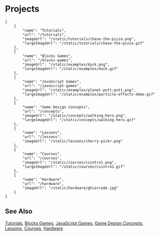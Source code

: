 # Projects

```codecard
[
    {
        "name": "Tutorials",
        "url": "/tutorials",
        "imageUrl": "/static/tutorials/chase-the-pizza.png",
        "largeImageUrl": "/static/tutorials/chase-the-pizza.gif"
    },
    {
        "name": "Blocks Games",
        "url": "/blocks-games",
        "imageUrl": "/static/examples/duck.png",
        "largeImageUrl": "/static/examples/duck.gif"
    },
    {
        "name": "JavaScript Games",
        "url": "/javascript-games",
        "imageUrl": "/static/examples/planet-putt-putt.png",
        "largeImageUrl": "/static/examples/particle-effects-demo.gif"
    },
    {
        "name": "Game Design Concepts",
        "url": "/concepts",
        "imageUrl": "/static/concepts/walking-hero.png",
        "largeImageUrl": "/static/concepts/walking-hero.gif"
    },
    {
        "name": "Lessons",
        "url": "/lessons",
        "imageUrl": "/static/lessons/cherry-pickr.png"
    },
    {
        "name": "Courses",
        "url": "/courses",
        "imageUrl": "/static/courses/csintro1.png",
        "largeImageUrl": "/static/courses/csintro1.gif"
    },
    {
        "name": "Hardware",
        "url": "/hardware",
        "imageUrl": "/static/hardware/ghiarcade.jpg"
    }
]
```

## See Also

[Tutorials](/tutorials),
[Blocks Games](/blocks-games),
[JavaScript Games](/javascript-games),
[Game Design Concepts](/concepts),
[Lessons](/lessons),
[Courses](/courses),
[Hardware](/hardware)

